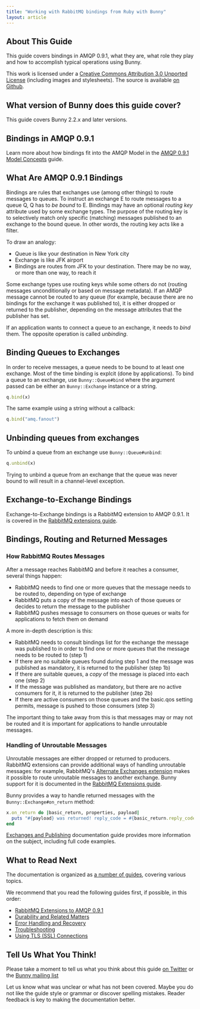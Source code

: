 ```yaml
---
title: "Working with RabbitMQ bindings from Ruby with Bunny"
layout: article
---
```


## About This Guide

This guide covers bindings in AMQP 0.9.1, what they are, what role
they play and how to accomplish typical operations using Bunny.

This work is licensed under a <a rel="license"
href="http://creativecommons.org/licenses/by/3.0/">Creative Commons
Attribution 3.0 Unported License</a> (including images and
stylesheets). The source is available [on
Github](https://github.com/ruby-amqp/rubybunny.info).


## What version of Bunny does this guide cover?

This guide covers Bunny 2.2.x and later versions.


## Bindings in AMQP 0.9.1

Learn more about how bindings fit into the AMQP Model in the [AMQP
0.9.1 Model
Concepts](http://www.rabbitmq.com/tutorials/amqp-concepts.html) guide.


## What Are AMQP 0.9.1 Bindings

Bindings are rules that exchanges use (among other things) to route
messages to queues. To instruct an exchange E to route messages to a
queue Q, Q has to _be bound_ to E.  Bindings may have an optional
_routing key_ attribute used by some exchange types. The purpose of
the routing key is to selectively match only specific (matching)
messages published to an exchange to the bound queue. In other words,
the routing key acts like a filter.

To draw an analogy:

 * Queue is like your destination in New York city
 * Exchange is like JFK airport
 * Bindings are routes from JFK to your destination. There may be no way, or more than one way, to reach it

Some exchange types use routing keys while some others do not (routing
messages unconditionally or based on message metadata). If an AMQP
message cannot be routed to any queue (for example, because there are
no bindings for the exchange it was published to), it is either
dropped or returned to the publisher, depending on the message
attributes that the publisher has set.

If an application wants to connect a queue to an exchange, it needs to
_bind_ them. The opposite operation is called _unbinding_.

## Binding Queues to Exchanges

In order to receive messages, a queue needs to be bound to at least
one exchange. Most of the time binding is explcit (done by
applications).  To bind a queue to an exchange, use
`Bunny::Queue#bind` where the argument passed can be either an
`Bunny::Exchange` instance or a string.

``` ruby
q.bind(x)
```

The same example using a string without a callback:

``` ruby
q.bind("amq.fanout")
```


## Unbinding queues from exchanges

To unbind a queue from an exchange use `Bunny::Queue#unbind`:

``` ruby
q.unbind(x)
```
<span class="note">Trying to unbind a queue from an exchange that the queue was never bound to will result in a channel-level exception.</span>


## Exchange-to-Exchange Bindings

Exchange-to-Exchange bindings is a RabbitMQ extension to AMQP
0.9.1. It is covered in the [RabbitMQ extensions
guide](/articles/extensions.html).


## Bindings, Routing and Returned Messages

### How RabbitMQ Routes Messages

After a message reaches RabbitMQ and before it reaches a consumer,
several things happen:

 * RabbitMQ needs to find one or more queues that the message needs to be routed to, depending on type of exchange
 * RabbitMQ puts a copy of the message into each of those queues or decides to return the message to the publisher
 * RabbitMQ pushes message to consumers on those queues or waits for applications to fetch them on demand

A more in-depth description is this:

 * RabbitMQ needs to consult bindings list for the exchange the message was published to in order to find one or more queues that the message needs to be routed to (step 1)
 * If there are no suitable queues found during step 1 and the message was published as mandatory, it is returned to the publisher (step 1b)
 * If there are suitable queues, a _copy_ of the message is placed into each one (step 2)
 * If the message was published as mandatory, but there are no active consumers for it, it is returned to the publisher (step 2b)
 * If there are active consumers on those queues and the basic.qos setting permits, message is pushed to those consumers (step 3)

The important thing to take away from this is that messages may or may
not be routed and it is important for applications to handle
unroutable messages.

### Handling of Unroutable Messages

Unroutable messages are either dropped or returned to
producers. RabbitMQ extensions can provide additional ways of handling
unroutable messages: for example, RabbitMQ's [Alternate Exchanges
extension](http://www.rabbitmq.com/ae.html) makes it possible to route
unroutable messages to another exchange.  Bunny support for it is
documented in the [RabbitMQ Extensions
guide](/articles/extensions.html).

Bunny provides a way to handle returned messages with the
`Bunny::Exchange#on_return` method:

``` ruby
x.on_return do |basic_return, properties, payload|
  puts "#{payload} was returned! reply_code = #{basic_return.reply_code}, reply_text = #{basic_return.reply_text}"
end
```

[Exchanges and Publishing](/articles/exchanges.html) documentation
guide provides more information on the subject, including full code
examples.


## What to Read Next

The documentation is organized as [a number of guides](/articles/guides.html), covering various topics.

We recommend that you read the following guides first, if possible, in this order:

 * [RabbitMQ Extensions to AMQP 0.9.1](/articles/extensions.html)
 * [Durability and Related Matters](/articles/durability.html)
 * [Error Handling and Recovery](/articles/error_handling.html)
 * [Troubleshooting](/articles/troubleshooting.html)
 * [Using TLS (SSL) Connections](/articles/tls.html)


## Tell Us What You Think!

Please take a moment to tell us what you think about this guide [on Twitter](http://twitter.com/rubyamqp) or the [Bunny mailing list](https://groups.google.com/forum/#!forum/ruby-amqp)

Let us know what was unclear or what has not been covered. Maybe you do not like the guide style or grammar or discover spelling mistakes. Reader feedback is key to making the documentation better.
